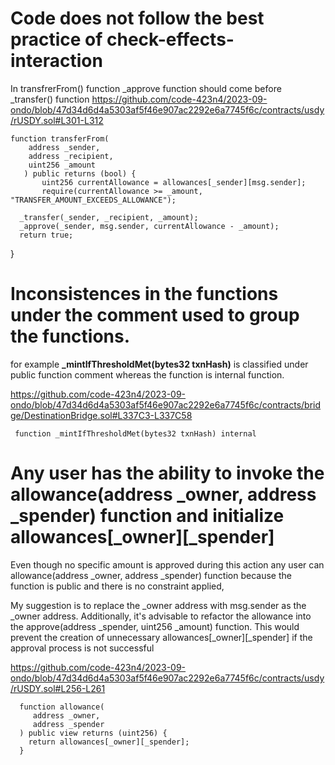 # Code does not follow the best practice of check-effects-interaction
In transfrerFrom() function _approve function should come before _transfer() function 
https://github.com/code-423n4/2023-09-ondo/blob/47d34d6d4a5303af5f46e907ac2292e6a7745f6c/contracts/usdy/rUSDY.sol#L301-L312

    function transferFrom(
        address _sender,
        address _recipient,
        uint256 _amount
       ) public returns (bool) {
           uint256 currentAllowance = allowances[_sender][msg.sender];
           require(currentAllowance >= _amount, "TRANSFER_AMOUNT_EXCEEDS_ALLOWANCE");

      _transfer(_sender, _recipient, _amount);
      _approve(_sender, msg.sender, currentAllowance - _amount);
      return true;
  }


# Inconsistences in the functions under the comment used to group the functions. 
for example **_mintIfThresholdMet(bytes32 txnHash)** is classified under public function comment whereas the function is internal function.

https://github.com/code-423n4/2023-09-ondo/blob/47d34d6d4a5303af5f46e907ac2292e6a7745f6c/contracts/bridge/DestinationBridge.sol#L337C3-L337C58
  
     function _mintIfThresholdMet(bytes32 txnHash) internal 

# Any user has the ability to invoke the allowance(address _owner, address _spender) function and initialize allowances[_owner][_spender]

Even though no specific amount is approved during this action any user can allowance(address _owner, address _spender) function because the function is public and there is no constraint applied, 

My suggestion is to replace the _owner address with msg.sender as the _owner address. Additionally, it's advisable to refactor the allowance into the approve(address _spender, uint256 _amount) function. This would prevent the creation of unnecessary allowances[_owner][_spender] if the approval process is not successful


https://github.com/code-423n4/2023-09-ondo/blob/47d34d6d4a5303af5f46e907ac2292e6a7745f6c/contracts/usdy/rUSDY.sol#L256-L261

      function allowance(
         address _owner,
         address _spender
      ) public view returns (uint256) {
        return allowances[_owner][_spender];
      }